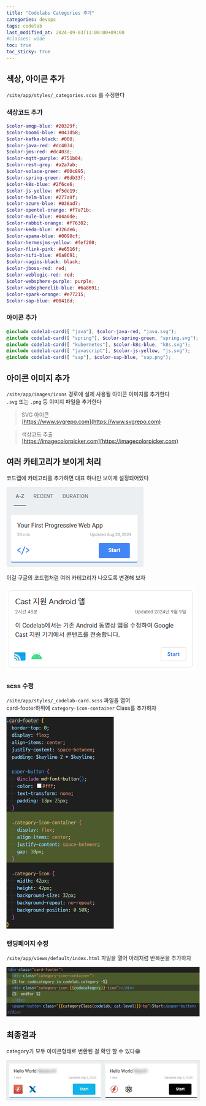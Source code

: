 ```yaml
---
title: "Codelabs Categories 추가"
categories: devops
tags: codelab
last_modified_at: 2024-09-03T11:00:00+09:00
#classes: wide
toc: true
toc_sticky: true
---
```


## 색상, 아이콘 추가

`/site/app/styles/_categories.scss` 를 수정한다

### 색상코드 추가

```scss
$color-amqp-blue: #20329f;
$color-boomi-blue: #043d58;
$color-kafka-black: #000;
$color-java-red: #dc403d;
$color-jms-red: #dc403d;
$color-mqtt-purple: #751b84;
$color-rest-grey: #a2a7ab;
$color-solace-green: #00c895;
$color-spring-green: #6db33f;
$color-k8s-blue: #2f6ce6;
$color-js-yellow: #f5de19;
$color-helm-blue: #277a9f;
$color-azure-blue: #038ad7;
$color-opentel-orange: #f7a71b;
$color-mule-blue: #04a0de;
$color-rabbit-orange: #f76302;
$color-keda-blue: #326de6;
$color-apama-blue: #0098cf;
$color-hermesjms-yellow: #fef200;
$color-flink-pink: #e6516f;
$color-nifi-blue: #6a8691;
$color-nagios-black: black;
$color-jboss-red: red;
$color-weblogic-red: red;
$color-websphere-purple: purple;
$color-webspherelib-blue: #6a8691;
$color-spark-orange: #e77215;
$color-sap-blue: #00418d;
```

### 아이콘 추가

```scss
@include codelab-card([ "java"], $color-java-red, "java.svg");
@include codelab-card([ "spring"], $color-spring-green, "spring.svg");
@include codelab-card([ "kubernetes"], $color-k8s-blue, "k8s.svg");
@include codelab-card([ "javascript"], $color-js-yellow, "js.svg");
@include codelab-card([ "sap"], $color-sap-blue, "sap.png");
```

## 아이콘 이미지 추가

`/site/app/images/icons` 경로에 실제 사용될 아이콘 이미지를 추가한다  
`.svg` 또는 `.png` 등 이미지 파일을 추가한다

> SVG 아이콘  
> [https://www.svgrepo.com](https://www.svgrepo.com)

> 색상코드 추출  
> [https://imagecolorpicker.com](https://imagecolorpicker.com)

## 여러 카테고리가 보이게 처리

코드랩에 카테고리를 추가하면 대표 하나만 보이게 설정되어있다

![original](/images/2024-09-03-devops-Codelabs-categories/2024-09-09-13-09-58.png)

이걸 구글의 코드랩처럼 여러 카테고리가 나오도록 변경해 보자

![google-codelab](/images/2024-09-03-devops-Codelabs-categories/2024-09-09-13-10-47.png)

### scss 수정

`/site/app/styles/_codelab-card.scss` 파일을 열어  
card-footer하위에 `category-icon-container` Class를 추가하자

![icon-container](/images/2024-09-03-devops-Codelabs-categories/2024-09-09-13-14-20.png)

### 랜딩페이지 수정

`/site/app/views/default/index.html` 파일을 열어 아래처럼 반복문을 추가하자

![card-footer](/images/2024-09-03-devops-Codelabs-categories/2024-09-09-13-17-00.png)

## 최종결과

category가 모두 아이콘형태로 변환된 걸 확인 할 수 있다😁

![final](/images/2024-09-03-devops-Codelabs-categories/2024-09-09-13-23-25.png)
